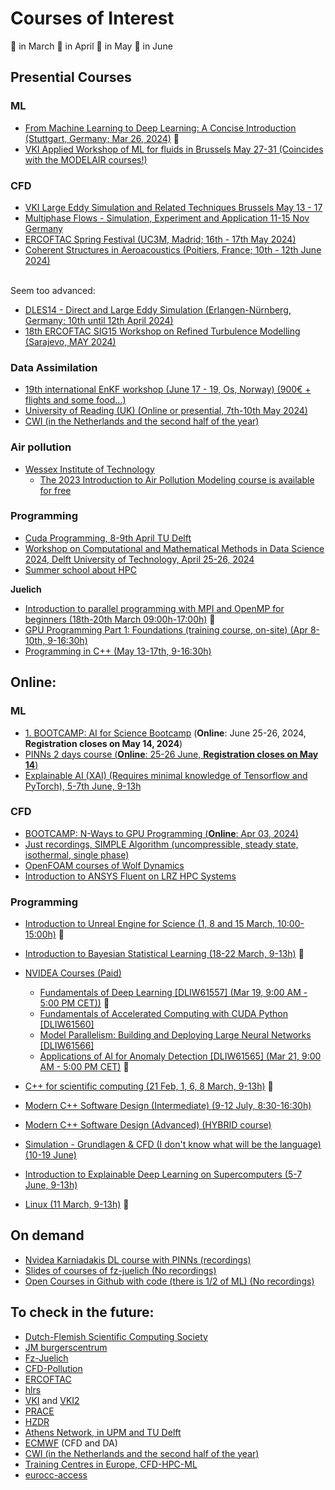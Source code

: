 # Courses of Interest
&#x1F534; in March
&#x1F535; in April
&#x1F536; in May
&#x1F537; in June
## Presential Courses

### ML
- [From Machine Learning to Deep Learning: A Concise Introduction (Stuttgart, Germany; Mar 26, 2024)](https://www.hlrs.de/training/2024/dl-hlrs) &#x1F534;
- [VKI Applied Workshop of ML for fluids in Brussels May 27-31 (Coincides with the MODELAIR courses!)](https://www.vki.ac.be/index.php/events-ls/events/eventdetail/568/-/hands-on-machine-learning-for-fluid-dynamics-2024)
### CFD
- [VKI Large Eddy Simulation and Related Techniques Brussels May 13 - 17](https://www.vki.ac.be/index.php/events-ls/events/eventdetail/566/-/lecture-series-large-eddy-simulation-and-related-techniques)
- [Multiphase Flows - Simulation, Experiment and Application 11-15 Nov Germany](https://www.hzdr.de/db/Cms?pOid=70003&pNid=1296)
- [ERCOFTAC Spring Festival (UC3M, Madrid; 16th - 17th May 2024)](https://www.ercoftac.org/events/ercoftac-spring-festival-2024/)
- [Coherent Structures in Aeroacoustics (Poitiers, France; 10th - 12th June 2024)](https://www.ercoftac.org/events/coherent-structures-in-aeroacoustics/)

\
Seem too advanced:  
- [DLES14 - Direct and Large Eddy Simulation (Erlangen-Nürnberg, Germany; 10th until 12th April 2024)](https://dles.ercoftac.org/dles/)
- [18th ERCOFTAC SIG15 Workshop on Refined Turbulence Modelling (Sarajevo, MAY 2024)](https://www.ercoftac.org/events/18th-ercoftac-sig15-workshop-on-refined-turbulence-modelling/)

### Data Assimilation
- [19th international EnKF workshop (June 17 - 19, Os, Norway) (900€ + flights and some food...)](https://www.data-assimilation.no/workshops/EnKF-WS-2024)
- [University of Reading (UK) (Online or presential, 7th-10th May 2024)](https://research.reading.ac.uk/met-darc/training/training-courses/)
- [CWI (in the Netherlands and the second half of the year)](https://www.cwi.nl/en/education/semester-programmes/cwi-research-semester-programs/uncertainty-quantification-for-high-dimensional-problems/)
### Air pollution
- [Wessex Institute of Technology](https://www.wessex.ac.uk/courses)
  - [The 2023 Introduction to Air Pollution Modeling course is available for free](https://www.youtube.com/playlist?list=PLjkwSa84fW39meGVD6kl4GGgD1XgVRLb1)

### Programming
- [Cuda Programming, 8-9th April TU Delft](https://www.tudelft.nl/evenementen/2024/dcse/courses/programming-on-the-gpu-with-cuda)
- [Workshop on Computational and Mathematical Methods in Data Science 2024, Delft University of Technology, April 25-26, 2024](https://searhein.github.io/gamm-cominds-2024/)
- [Summer school about HPC](https://ssl.eventilla.com/summerschool2024)

**Juelich**
- [Introduction to parallel programming with MPI and OpenMP for beginners (18th-20th March 09:00h-17:00h)](https://www.fz-juelich.de/en/ias/jsc/news/events/training-courses/2024/mpi-intro) &#x1F534;
- [GPU Programming Part 1: Foundations (training course, on-site) (Apr 8-10th, 9-16:30h)](https://www.fz-juelich.de/en/ias/jsc/news/events/training-courses/2024/gpu-cuda)
- [Programming in C++ (May 13-17th, 9-16:30h)](https://www.fz-juelich.de/en/ias/jsc/news/events/training-courses/2024/cplusplus)

## Online:
### ML
- [1. BOOTCAMP: AI for Science Bootcamp](https://www.hlrs.de/training/2024/bc-ai-nv) (**Online**: June 25-26, 2024, **Registration closes on May 14, 2024**)
- [PINNs 2 days course (**Online**: 25-26 June, **Registration closes on May 14**)](https://www.hlrs.de/training/2024/bc-ai-nv)
- [Explainable AI (XAI) (Requires minimal knowledge of Tensorflow and PyTorch), 5-7th June, 9-13h](https://www.fz-juelich.de/en/ias/jsc/news/events/training-courses/2024/explainable-dl)
### CFD
- [BOOTCAMP: N-Ways to GPU Programming (**Online**: Apr 03, 2024)](https://www.hlrs.de/training/2024/bc-gpu-nv)
- [Just recordings, SIMPLE Algorithm (uncompressible, steady state, isothermal, single phase)](https://dr-aidan-wimshurst-s-school.teachable.com/p/the-simple-algorithm)
- [OpenFOAM courses of Wolf Dynamics](http://www.wolfdynamics.com/tutorials.html?id=187)
- [Introduction to ANSYS Fluent on LRZ HPC Systems](https://www.gauss-centre.eu/trainingsworkshops/?dfxid=516)

### Programming
- [Introduction to Unreal Engine for Science (1, 8 and 15 March, 10:00-15:00h)](https://www.gauss-centre.eu/trainingsworkshops/?dfxid=562) &#x1F534;
- [Introduction to Bayesian Statistical Learning (18-22 March, 9-13h)](https://www.gauss-centre.eu/trainingsworkshops/?dfxid=566) &#x1F534;


- [NVIDEA Courses (Paid)](https://www.nvidia.com/gtc/training/?deeplink=gtc-dli-tabs--2)
    - [Fundamentals of Deep Learning [DLIW61557] (Mar 19, 9:00 AM - 5:00 PM CET))](https://www.nvidia.com/gtc/session-catalog/?tab.allsessions=1700692987788001F1cG&search.sessiontype=1701905400491001STQ1&search=DLIW61557#/session/1694112676966001AIrI) &#x1F534;
    - [Fundamentals of Accelerated Computing with CUDA Python [DLIW61560]](https://www.nvidia.com/gtc/session-catalog/?tab.allsessions=1700692987788001F1cG&search.sessiontype=1701905400491001STQ1&search=DLIW61560#/session/1694112677143001Ah9U)
    - [Model Parallelism: Building and Deploying Large Neural Networks [DLIW61566]](https://www.nvidia.com/gtc/session-catalog/?tab.allsessions=1700692987788001F1cG&search.sessiontype=1701905400491001STQ1&search=DLIW61566#/session/1694112677518001Azm0)
    - [Applications of AI for Anomaly Detection [DLIW61565] (Mar 21, 9:00 AM - 5:00 PM CET)](https://www.nvidia.com/gtc/session-catalog/?tab.allsessions=1700692987788001F1cG&search.sessiontype=1701905400491001STQ1&search=DLIW61565#/session/1694112677451001AOTu) &#x1F534;

- [C++ for scientific computing (21 Feb, 1, 6, 8 March, 9-13h)](https://admin.kuleuven.be/icts/opleidingen/opleidingsaanbod/c-for-scientific-computing) &#x1F534;
- [Modern C++ Software Design (Intermediate) (9-12 July, 8:30-16:30h)](https://www.gauss-centre.eu/trainingsworkshops/?dfxid=586)
- [Modern C++ Software Design (Advanced) (HYBRID course)](https://www.gauss-centre.eu/trainingsworkshops/?dfxid=557)

- [Simulation - Grundlagen & CFD (I don't know what will be the language) (10-19 June)](https://www.gauss-centre.eu/trainingsworkshops/?dfxid=541)

- [Introduction to Explainable Deep Learning on Supercomputers (5-7 June, 9-13h)](https://www.gauss-centre.eu/trainingsworkshops/?dfxid=573)

- [Linux (11 March, 9-13h)](https://admin.kuleuven.be/icts/opleidingen/opleidingsaanbod/linux-tools-online) &#x1F534;

## On demand
- [Nvidea Karniadakis DL course with PINNs (recordings)](https://www.nvidia.com/en-us/on-demand/playlist/playList-4ed5aea1-577e-4583-8895-ab704298765e/)
- [Slides of courses of fz-juelich (No recordings)](https://www.fz-juelich.de/en/ias/jsc/education/training-courses/training-materials)
- [Open Courses in Github with code (there is 1/2 of ML) (No recordings)](https://edcarp.github.io/Ed-DaSH/workshops.html)

## To check in the future:
- [Dutch-Flemish Scientific Computing Society](https://wsc.project.cwi.nl/events)
- [JM burgerscentrum](https://www.tudelft.nl/jmburgerscentrum/courses/registration)
- [Fz-Juelich](https://www.fz-juelich.de/en/ias/jsc/news/events/training-courses)
- [CFD-Pollution](https://www.hzdr.de/db/Cms?pNid=1296)
- [ERCOFTAC](https://www.ercoftac.org/events/)
- [hlrs](https://www.hlrs.de/training/english)
- [VKI](https://www.vki.ac.be/index.php/events-ls/events/eventsbyyear/2024/-) and [VKI2](https://www.vki.ac.be/index.php/events-ls)
- [PRACE](https://events.prace-ri.eu/category/1/)
- [HZDR](https://www.hzdr.de/db/Cms?pNid=1296)
- [Athens Network, in UPM and TU Delft](https://register.athensnetwork.eu/courses)
- [ECMWF](https://events.ecmwf.int/category/1/) (CFD and DA)
- [CWI (in the Netherlands and the second half of the year)](https://www.cwi.nl/en/education/semester-programmes/cwi-research-semester-programs/uncertainty-quantification-for-high-dimensional-problems/)
- [Training Centres in Europe, CFD-HPC-ML](https://prace-ri.eu/training-support/training/)
- [eurocc-access](https://www.eurocc-access.eu/services/training/)

